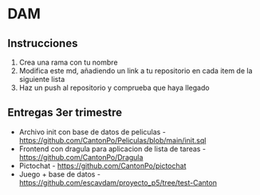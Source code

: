 # DAM

## Instrucciones

1. Crea una rama con tu nombre
2. Modifica este md, añadiendo un link a tu repositorio en cada item de la siguiente lista
3. Haz un push al repositorio y comprueba que haya llegado

## Entregas 3er trimestre

- Archivo init con base de datos de peliculas - https://github.com/CantonPo/Peliculas/blob/main/init.sql
- Frontend con dragula para aplicacion de lista de tareas - https://github.com/CantonPo/Dragula
- Pictochat - https://github.com/CantonPo/pictochat
- Juego + base de datos - https://github.com/escavdam/proyecto_p5/tree/test-Canton
